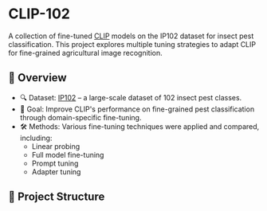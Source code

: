 # CLIP-102 

A collection of fine-tuned [CLIP](https://openai.com/research/clip) models on the IP102 dataset for insect pest classification. This project explores multiple tuning strategies to adapt CLIP for fine-grained agricultural image recognition.

## 📌 Overview

- 🔍 Dataset: [IP102](https://github.com/xpwc/IP102) – a large-scale dataset of 102 insect pest classes.
- 🎯 Goal: Improve CLIP's performance on fine-grained pest classification through domain-specific fine-tuning.
- 🛠️ Methods: Various fine-tuning techniques were applied and compared, including:
  - Linear probing
  - Full model fine-tuning
  - Prompt tuning
  - Adapter tuning

## 📁 Project Structure

